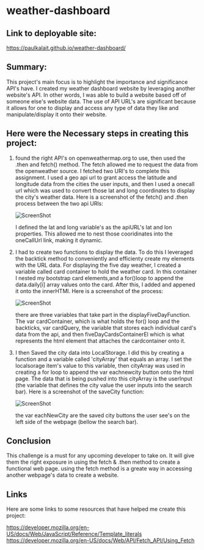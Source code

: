 # weather-dashboard

## Link to deployable site:
https://paulkalait.github.io/weather-dashboard/


## Summary:
This project's main focus is to highlight the importance and significance API's have. I created my weather dashboard website by leveraging another website's API. In other words, I was able to build a website based off of someone else's website data. The use of API URL's are significant because it allows for one to display and access any type of data they like and manipulate/display it onto their website.

## Here were the Necessary steps in creating this project:

1. found the right API's on openweathermap.org to use, then used the .then and fetch() method. The fetch allowed me to request the data from the openweather source. I fetched two URl's to complete this assignment. I used a geo api url to grant access the latitude and longitude data from the cities the user inputs, and then I used a onecall url which was used to convert those lat and long coordinates to display the city's weather data. Here is a screenshot of the fetch() and .then process between the two api URls:

    ![ScreenShot](assets/css/images/fetch.png)

    I defined the lat and long variable's as the apiURL's lat and lon properties. This allowed me to nest those cooridinates into the oneCallUrl link, making it dynamic. 

2. I had to create two functions to display the data. To do this I leveraged the backtick method to conveniently and efficienty create my elements with the URL data. For displaying the five day weather, I created a variable called card container to hold the weather card. In this container I nested my bootstrap card elements,and a for()loop to append the data.daily[i] array values onto the card. After this, I added and appened it onto the innerHTMl. Here is a screenshot of the process:

    ![ScreenShot](assets/css/images/display.png)

    there are three variables that take part in the displayFiveDayFunction. The var cardContainer, which is what holds the for() loop and the backticks, var cardQuery, the variable that stores each individual card's data from the api, and then fiveDayCardsContainerEl which is what represents the html element that attaches the cardcontainer onto it. 

3. I then Saved the city data into LocalStorage. I did this by creating a function and a variable called 'cityArray' that equals an array. I set the localsorage item's value to this variable, then cityArray was used in creating a for loop to append the var eachnewcity button onto the html page. The data that is being pushed into this cityArray is the userInput (the variable that defines the city value the user inputs into the search bar). Here is a screenshot of the saveCity function:

    ![ScreenShot](assets/css/images/localstorage.png)

    the var eachNewCity are the saved city buttons the user see's on the left side of the webpage (bellow the search bar).


## Conclusion
This challenge is a must for any upcoming developer to take on. It will give them the right exposure in using the fetch & .then method to create a functional web page. using the fetch method is a greate way in accessing another webpage's data to create a website. 

## Links 
Here are some links to some resources that have helped me create this project:

https://developer.mozilla.org/en-US/docs/Web/JavaScript/Reference/Template_literals
https://developer.mozilla.org/en-US/docs/Web/API/Fetch_API/Using_Fetch



